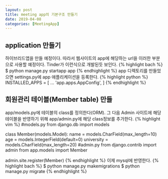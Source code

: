 ```yaml
---
layout: post
title: meeting app의 기본구조 만들기
date: 2019-04-08
categories: [MeetingApp]
---
```

## application 만들기 
하이브리드앱을 만들 예정이다. 따라서 웹사이트의 app에 해당하는 url을 이러한 부분으로 사용할 예정이다. Tinder가 이런식으로 개발된듯 보인다.
{% highlight bach %}
$ python manage.py startapp app
{% endhighlight %}
app 디렉토리를 만들었으면 settings.py에 app 애플리케이션을 등록한다. 
{% highlight python %}
INSTALLED_APPS = [
  ...
  'app.apps.AppConfig',
]
{% endhighlight %}
## 회원관리 테이블(Member table) 만들
app/models.py에 테이블의 class를 정의한다(ORM). 그 다음 Admin 사이트에 해당 테이블을 반영하기 위해 app/admin.py에 해당 class정보를 추가한다.
{% highlight vim %}
#models.py
from django.db import models

class Member(models.Model):
  name = models.CharField(max_length=10)
  age = models.IntegerField(default=0)
  university = models.CharField(max_length=20)
#admin.py
from django.contrib import admin
from app.models import Member

admin.site.register(Member)
{% endhighlight %}
이제 mysql에 반영한다.
{% highlight bach %}
$ python manage.py makemigrations
$ python manage.py migrate
{% endhighlight %}
